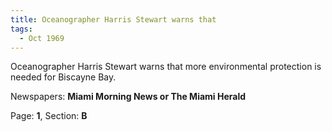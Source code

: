 ```yaml
---  
title: Oceanographer Harris Stewart warns that  
tags:  
  - Oct 1969  
---  
```

  
Oceanographer Harris Stewart warns that more environmental protection is needed for Biscayne Bay.  
  
Newspapers: **Miami Morning News or The Miami Herald**  
  
Page: **1**, Section: **B** 
